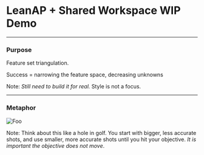 # LeanAP + Shared Workspace WIP Demo

---

### Purpose

Feature set triangulation.

Success = narrowing the feature space, decreasing unknowns


Note:
  _Still need to build it for real._
  Style is not a focus.

---

### Metaphor

![Foo](img/golf.png)

Note:
  Think about this like a hole in golf.  You start with bigger, less accurate shots, and use smaller, more accurate shots until you hit your objective.  _It is important the objective does not move_.

